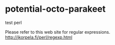 # potential-octo-parakeet
test perl

Please refer to this web site for regular expressions.
http://jkorpela.fi/perl/regexp.html

